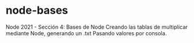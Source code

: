 # node-bases
Node 2021 - Sección 4: Bases de Node
Creando las tablas de multiplicar mediante Node, generando un .txt
Pasando valores por consola.
